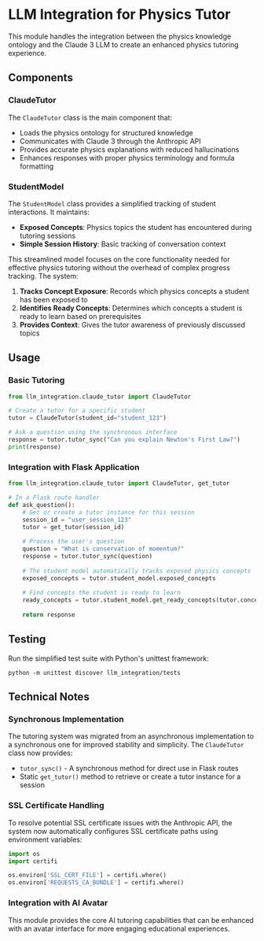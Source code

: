 # LLM Integration for Physics Tutor

This module handles the integration between the physics knowledge ontology and the Claude 3 LLM to create an enhanced physics tutoring experience.

## Components

### ClaudeTutor

The `ClaudeTutor` class is the main component that:

- Loads the physics ontology for structured knowledge
- Communicates with Claude 3 through the Anthropic API
- Provides accurate physics explanations with reduced hallucinations
- Enhances responses with proper physics terminology and formula formatting

### StudentModel

The `StudentModel` class provides a simplified tracking of student interactions. It maintains:

- **Exposed Concepts**: Physics topics the student has encountered during tutoring sessions
- **Simple Session History**: Basic tracking of conversation context

This streamlined model focuses on the core functionality needed for effective physics tutoring without the overhead of complex progress tracking. The system:

1. **Tracks Concept Exposure**: Records which physics concepts a student has been exposed to
2. **Identifies Ready Concepts**: Determines which concepts a student is ready to learn based on prerequisites
3. **Provides Context**: Gives the tutor awareness of previously discussed topics

## Usage

### Basic Tutoring

```python
from llm_integration.claude_tutor import ClaudeTutor

# Create a tutor for a specific student
tutor = ClaudeTutor(student_id="student_123")

# Ask a question using the synchronous interface
response = tutor.tutor_sync("Can you explain Newton's First Law?")
print(response)
```

### Integration with Flask Application

```python
from llm_integration.claude_tutor import ClaudeTutor, get_tutor

# In a Flask route handler
def ask_question():
    # Get or create a tutor instance for this session
    session_id = "user_session_123"
    tutor = get_tutor(session_id)
    
    # Process the user's question
    question = "What is conservation of momentum?"
    response = tutor.tutor_sync(question)
    
    # The student model automatically tracks exposed physics concepts
    exposed_concepts = tutor.student_model.exposed_concepts
    
    # Find concepts the student is ready to learn
    ready_concepts = tutor.student_model.get_ready_concepts(tutor.concept_prerequisites)
    
    return response
```

## Testing

Run the simplified test suite with Python's unittest framework:

```
python -m unittest discover llm_integration/tests
```

## Technical Notes

### Synchronous Implementation

The tutoring system was migrated from an asynchronous implementation to a synchronous one for improved stability and simplicity. The `ClaudeTutor` class now provides:

- `tutor_sync()` - A synchronous method for direct use in Flask routes
- Static `get_tutor()` method to retrieve or create a tutor instance for a session

### SSL Certificate Handling

To resolve potential SSL certificate issues with the Anthropic API, the system now automatically configures SSL certificate paths using environment variables:

```python
import os
import certifi

os.environ['SSL_CERT_FILE'] = certifi.where()
os.environ['REQUESTS_CA_BUNDLE'] = certifi.where()
```

### Integration with AI Avatar

This module provides the core AI tutoring capabilities that can be enhanced with an avatar interface for more engaging educational experiences.
